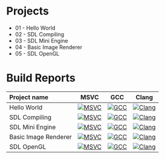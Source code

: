 # Projects
- 01 - Hello World
- 02 - SDL Compiling
- 03 - SDL Mini Engine
- 04 - Basic Image Renderer
- 05 - SDL OpenGL

# Build Reports

Project name | MSVC | GCC | Clang
:-------------|:------:|:-----:|:------:
Hello World | [![MSVC](https://github.com/Aizyka/HW/actions/workflows/msvc_01.yml/badge.svg)](https://nightly.link/Aizyka/HW/workflows/msvc_01/main/windows_msvc.7z.zip) | [![GCC](https://github.com/Aizyka/HW/actions/workflows/gcc_01.yml/badge.svg)](https://nightly.link/Aizyka/HW/workflows/gcc_01/main/ubuntu_gcc.7z.zip) | [![Clang](https://github.com/Aizyka/HW/actions/workflows/clang_01.yml/badge.svg)](https://nightly.link/Aizyka/HW/workflows/clang_01/main/macos_clang.7z.zip)
SDL Compiling | [![MSVC](https://github.com/Aizyka/HW/actions/workflows/msvc_02.yml/badge.svg)](https://nightly.link/Aizyka/HW/workflows/msvc_02/main/windows_msvc.7z.zip) | [![GCC](https://github.com/Aizyka/HW/actions/workflows/gcc_02.yml/badge.svg)](https://nightly.link/Aizyka/HW/workflows/gcc_02/main/ubuntu_gcc.7z.zip) | [![Clang](https://github.com/Aizyka/HW/actions/workflows/clang_02.yml/badge.svg)](https://nightly.link/Aizyka/HW/workflows/clang_02/main/macos_clang.7z.zip)
SDL Mini Engine | [![MSVC](https://github.com/Aizyka/HW/actions/workflows/msvc_03.yml/badge.svg)](https://nightly.link/Aizyka/HW/workflows/msvc_03/main/windows_msvc.7z.zip) | [![GCC](https://github.com/Aizyka/HW/actions/workflows/gcc_03.yml/badge.svg)](https://nightly.link/Aizyka/HW/workflows/gcc_03/main/ubuntu_gcc.7z.zip) | [![Clang](https://github.com/Aizyka/HW/actions/workflows/clang_03.yml/badge.svg)](https://nightly.link/Aizyka/HW/workflows/clang_03/main/macos_clang.7z.zip)
Basic Image Renderer | [![MSVC](https://github.com/Aizyka/HW/actions/workflows/msvc_04.yml/badge.svg)](https://nightly.link/Aizyka/HW/workflows/msvc_04/main/windows_msvc.7z.zip) | [![GCC](https://github.com/Aizyka/HW/actions/workflows/gcc_04.yml/badge.svg)](https://nightly.link/Aizyka/HW/workflows/gcc_04/main/ubuntu_gcc.7z.zip) | [![Clang](https://github.com/Aizyka/HW/actions/workflows/clang_04.yml/badge.svg)](https://nightly.link/Aizyka/HW/workflows/clang_04/main/macos_clang.7z.zip)
SDL OpenGL | [![MSVC](https://github.com/Aizyka/HW/actions/workflows/msvc_05.yml/badge.svg)](https://nightly.link/Aizyka/HW/workflows/msvc_05/main/windows_msvc.7z.zip) | [![GCC](https://github.com/Aizyka/HW/actions/workflows/gcc_05.yml/badge.svg)](https://nightly.link/Aizyka/HW/workflows/gcc_05/main/ubuntu_gcc.7z.zip) | [![Clang](https://github.com/Aizyka/HW/actions/workflows/clang_05.yml/badge.svg)](https://nightly.link/Aizyka/HW/workflows/clang_05/main/macos_clang.7z.zip)
